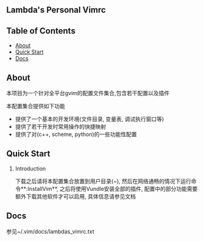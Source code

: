 ## Lambda's Personal Vimrc

## Table of Contents

- [About](#about)
- [Quick Start](#quick-start)
- [Docs](#docs)

## About

本项目为一个针对全平台gvim的配置文件集合,包含若干配置以及插件

本配置集合提供如下功能

* 提供了一个基本的开发环境(文件目录, 变量表, 调试执行窗口等)
* 提供了若干开发时常用操作的快捷映射
* 提供了对(c++, scheme, python)的一些功能性配置

## Quick Start

1. Introduction

    下载之后请将本配置集合放置到用户目录(~), 然后在网络通畅的情况下运行命令**:InstallVim**, 之后将使用Vundle安装全部的插件, 配置中的部分功能需要额外下载其他软件才可以启用, 具体信息请参见文档

## Docs

参见~/.vim/docs/lambdas_vimrc.txt
